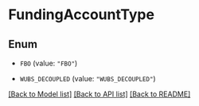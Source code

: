 # FundingAccountType

## Enum


* `FBO` (value: `"FBO"`)

* `WUBS_DECOUPLED` (value: `"WUBS_DECOUPLED"`)


[[Back to Model list]](../README.md#documentation-for-models) [[Back to API list]](../README.md#documentation-for-api-endpoints) [[Back to README]](../README.md)


